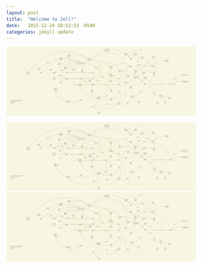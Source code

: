 ```yaml
---
layout: post
title:  "Welcome to Jell!"
date:   2015-12-24 20:52:53 -0500
categories: jekyll update
---
```

![alt text](lombardi-05-big.jpg "W.")

<img src="lombardi-05-big.jpg" alt="" usemap="#map" />
<map name="map">
    <area shape="circle" coords="1212, 197, 35" href="https://en.wikipedia.org/wiki/George_W._Bush" />
    <area shape="circle" coords="1202, 187, 35" href="https://en.wikipedia.org/wiki/George_W._Bush" />
    <area shape="circle" coords="1222, 207, 35" href="https://en.wikipedia.org/wiki/George_W._Bush" />
    <area shape="circle" coords="314, 385, 22" href="https://en.wikipedia.org/wiki/Arbusto_Energy" title="Arbusto" />
</map>

<img src="lombardi-05-big.jpg" />

